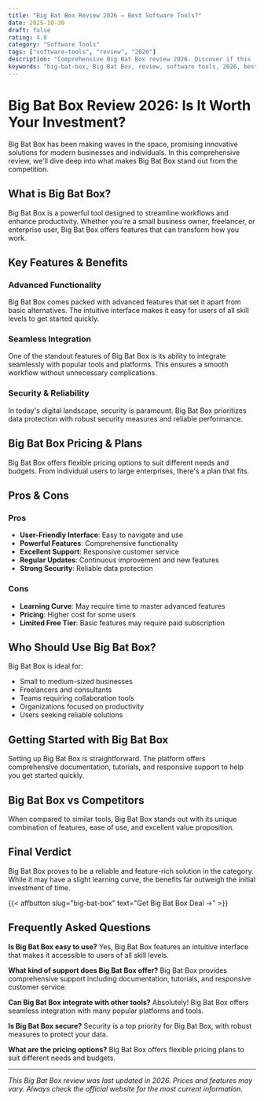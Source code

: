 ```yaml
---
title: "Big Bat Box Review 2026 – Best Software Tools?"
date: 2025-10-30
draft: false
rating: 4.8
category: "Software Tools"
tags: ["software-tools", "review", "2026"]
description: "Comprehensive Big Bat Box review 2026. Discover if this  tool is the best choice for your needs."
keywords: "big-bat-box, Big Bat Box, review, software tools, 2026, best software tools"
---
```


# Big Bat Box Review 2026: Is It Worth Your Investment?

Big Bat Box has been making waves in the  space, promising innovative solutions for modern businesses and individuals. In this comprehensive review, we'll dive deep into what makes Big Bat Box stand out from the competition.

## What is Big Bat Box?

Big Bat Box is a powerful  tool designed to streamline workflows and enhance productivity. Whether you're a small business owner, freelancer, or enterprise user, Big Bat Box offers features that can transform how you work.

## Key Features & Benefits

### Advanced Functionality
Big Bat Box comes packed with advanced features that set it apart from basic alternatives. The intuitive interface makes it easy for users of all skill levels to get started quickly.

### Seamless Integration
One of the standout features of Big Bat Box is its ability to integrate seamlessly with popular tools and platforms. This ensures a smooth workflow without unnecessary complications.

### Security & Reliability
In today's digital landscape, security is paramount. Big Bat Box prioritizes data protection with robust security measures and reliable performance.

## Big Bat Box Pricing & Plans

Big Bat Box offers flexible pricing options to suit different needs and budgets. From individual users to large enterprises, there's a plan that fits.

## Pros & Cons

### Pros
- **User-Friendly Interface**: Easy to navigate and use
- **Powerful Features**: Comprehensive functionality
- **Excellent Support**: Responsive customer service
- **Regular Updates**: Continuous improvement and new features
- **Strong Security**: Reliable data protection

### Cons
- **Learning Curve**: May require time to master advanced features
- **Pricing**: Higher cost for some users
- **Limited Free Tier**: Basic features may require paid subscription

## Who Should Use Big Bat Box?

Big Bat Box is ideal for:
- Small to medium-sized businesses
- Freelancers and consultants
- Teams requiring collaboration tools
- Organizations focused on productivity
- Users seeking reliable  solutions

## Getting Started with Big Bat Box

Setting up Big Bat Box is straightforward. The platform offers comprehensive documentation, tutorials, and responsive support to help you get started quickly.

## Big Bat Box vs Competitors

When compared to similar tools, Big Bat Box stands out with its unique combination of features, ease of use, and excellent value proposition.

## Final Verdict

Big Bat Box proves to be a reliable and feature-rich solution in the  category. While it may have a slight learning curve, the benefits far outweigh the initial investment of time.

{{< affbutton slug="big-bat-box" text="Get Big Bat Box Deal →" >}}

## Frequently Asked Questions

**Is Big Bat Box easy to use?**
Yes, Big Bat Box features an intuitive interface that makes it accessible to users of all skill levels.

**What kind of support does Big Bat Box offer?**
Big Bat Box provides comprehensive support including documentation, tutorials, and responsive customer service.

**Can Big Bat Box integrate with other tools?**
Absolutely! Big Bat Box offers seamless integration with many popular platforms and tools.

**Is Big Bat Box secure?**
Security is a top priority for Big Bat Box, with robust measures to protect your data.

**What are the pricing options?**
Big Bat Box offers flexible pricing plans to suit different needs and budgets.

---

*This Big Bat Box review was last updated in 2026. Prices and features may vary. Always check the official website for the most current information.*
